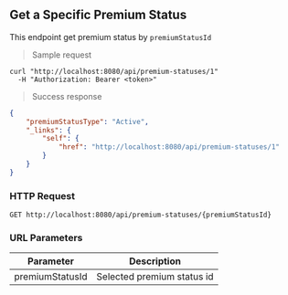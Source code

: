 ## Get a Specific Premium Status

This endpoint get premium status by <code>premiumStatusId</code>

> Sample request

```shell
curl "http://localhost:8080/api/premium-statuses/1"
  -H "Authorization: Bearer <token>"
```

> Success response

```json
{
    "premiumStatusType": "Active",
    "_links": {
        "self": {
            "href": "http://localhost:8080/api/premium-statuses/1"
        }
    }
}
```

### HTTP Request

`GET http://localhost:8080/api/premium-statuses/{premiumStatusId}`

### URL Parameters

Parameter | Description
--------- | -----------
premiumStatusId | Selected premium status id

